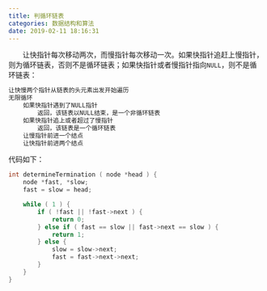 ```yaml
---
title: 判循环链表
categories: 数据结构和算法
date: 2019-02-11 18:16:31
---
```

&emsp;&emsp;让快指针每次移动两次，而慢指针每次移动一次。如果快指针追赶上慢指针，则为循环链表，否则不是循环链表；如果快指针或者慢指针指向`NULL`，则不是循环链表：

``` cpp
让快慢两个指针从链表的头元素出发开始遍历
无限循环
    如果快指针遇到了NULL指针
        返回，该链表以NULL结束，是一个非循环链表
    如果快指针追上或者超过了慢指针
        返回，该链表是一个循环链表
    让慢指针前进一个结点
    让快指针前进两个结点
```

代码如下：

``` cpp
int determineTermination ( node *head ) {
    node *fast, *slow;
    fast = slow = head;

    while ( 1 ) {
        if ( !fast || !fast->next ) {
            return 0;
        } else if ( fast == slow || fast->next == slow ) {
            return 1;
        } else {
            slow = slow->next;
            fast = fast->next->next;
        }
    }
}
```